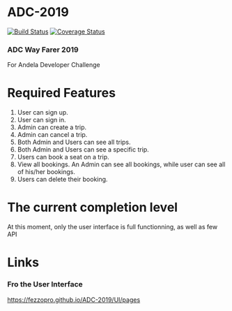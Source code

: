 # ADC-2019
[![Build Status](https://travis-ci.com/fezzopro/ADC-2019.svg?branch=dev-branch)](https://travis-ci.com/fezzopro/ADC-2019)
[![Coverage Status](https://coveralls.io/repos/github/fezzopro/ADC-2019/badge.svg?branch=master)](https://coveralls.io/github/fezzopro/ADC-2019?branch=master)
###  ADC Way Farer 2019

For Andela Developer Challenge

# Required Features 
1. User can sign up.
2. User can sign in.
3. Admin can create a trip.
4. Admin can cancel a trip.
5. Both Admin and Users can see all trips.
6. Both Admin and Users can see a specific trip.
7. Users can book a seat on a trip.
8. View all bookings. An Admin can see all bookings, while user can see all of his/her bookings.
9. Users can delete their booking.

# The current completion level 

At this moment, only the user interface is full functionning, as well as few API

# Links
### Fro the User Interface
https://fezzopro.github.io/ADC-2019/UI/pages
